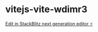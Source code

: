 # vitejs-vite-wdimr3

[Edit in StackBlitz next generation editor ⚡️](https://stackblitz.com/~/github.com/Cyrax321/vitejs-vite-wdimr3)
